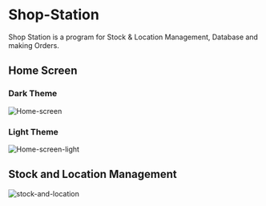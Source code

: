 # Shop-Station
Shop Station is a program for Stock &amp; Location Management, Database and making Orders.

## Home Screen
### Dark Theme
![Home-screen](https://github.com/user-attachments/assets/462c7ba8-0193-44c9-93ee-f56c689a7d21)

### Light Theme
![Home-screen-light](https://github.com/user-attachments/assets/278528e4-f7e3-4c67-aac3-ff00244ae4e2)


## Stock and Location Management
![stock-and-location](https://github.com/user-attachments/assets/f330b9ae-9140-43f6-8a8b-2532f4659e17)
